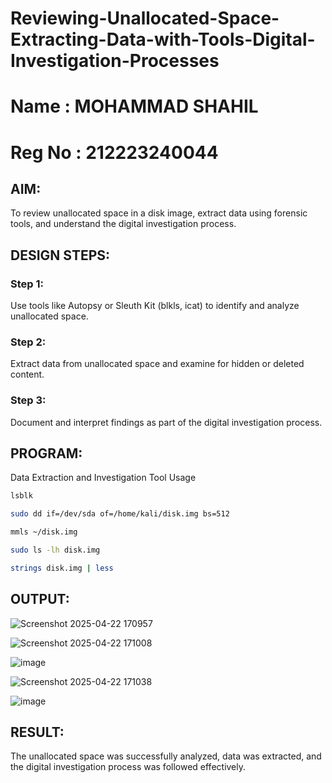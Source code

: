 # Reviewing-Unallocated-Space-Extracting-Data-with-Tools-Digital-Investigation-Processes
# Name : MOHAMMAD SHAHIL
# Reg No : 212223240044
## AIM:
To review unallocated space in a disk image, extract data using forensic tools, and understand the digital investigation process.

## DESIGN STEPS:
### Step 1:
Use tools like Autopsy or Sleuth Kit (blkls, icat) to identify and analyze unallocated space.

### Step 2:
Extract data from unallocated space and examine for hidden or deleted content.

### Step 3:
Document and interpret findings as part of the digital investigation process.

## PROGRAM:
Data Extraction and Investigation Tool Usage
```bash
lsblk
```

```bash
sudo dd if=/dev/sda of=/home/kali/disk.img bs=512
```

```bash
mmls ~/disk.img
```
```bash
sudo ls -lh disk.img
```
```bash
strings disk.img | less

```

## OUTPUT:
![Screenshot 2025-04-22 170957](https://github.com/user-attachments/assets/8758a960-8b9c-41cb-becd-f44def653266)

![Screenshot 2025-04-22 171008](https://github.com/user-attachments/assets/eb43876f-a202-461a-9265-89e4ea36b4ca)

![image](https://github.com/user-attachments/assets/1fc8e81f-12c1-4927-92ca-a4a0a500950e)

![Screenshot 2025-04-22 171038](https://github.com/user-attachments/assets/92658b19-6e77-4be4-b84b-767fae44c7aa)

![image](https://github.com/user-attachments/assets/4aff8fc4-e59c-475e-bdb2-658f15c67c50)

## RESULT:
The unallocated space was successfully analyzed, data was extracted, and the digital investigation process was followed effectively.
